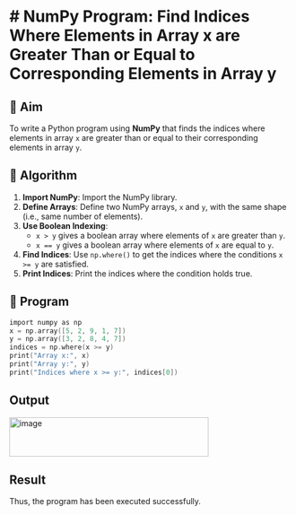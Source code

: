 # # NumPy Program: Find Indices Where Elements in Array x are Greater Than or Equal to Corresponding Elements in Array y

## 🎯 Aim
To write a Python program using **NumPy** that finds the indices where elements in array `x` are greater than or equal to their corresponding elements in array `y`.

## 🧠 Algorithm
1. **Import NumPy**: Import the NumPy library.
2. **Define Arrays**: Define two NumPy arrays, `x` and `y`, with the same shape (i.e., same number of elements).
3. **Use Boolean Indexing**: 
   - `x > y` gives a boolean array where elements of `x` are greater than `y`.
   - `x == y` gives a boolean array where elements of `x` are equal to `y`.
4. **Find Indices**: Use `np.where()` to get the indices where the conditions `x >= y` are satisfied.
5. **Print Indices**: Print the indices where the condition holds true.

## 🧾 Program
```c
import numpy as np
x = np.array([5, 2, 9, 1, 7])
y = np.array([3, 2, 8, 4, 7])
indices = np.where(x >= y)
print("Array x:", x)
print("Array y:", y)
print("Indices where x >= y:", indices[0])

```
## Output
<img width="355" height="70" alt="image" src="https://github.com/user-attachments/assets/a641f9aa-496c-4005-9048-d3cc3d7a67d5" />

## Result
Thus, the program has been executed successfully.

